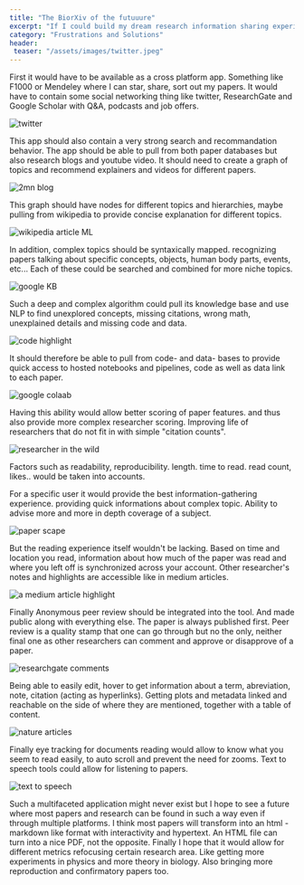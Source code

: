 ```yaml
---
title: "The BiorXiv of the futuuure"
excerpt: "If I could build my dream research information sharing experience, what would it be?"
category: "Frustrations and Solutions"
header:
 teaser: "/assets/images/twitter.jpeg"
---
```


First it would have to be available as a cross platform app. Something like F1000 or Mendeley where I can star, share, sort out my papers. It would have to contain some social networking thing like twitter, ResearchGate and Google Scholar with Q&A, podcasts and job offers.

![twitter](/assets/images/twitter.jpeg)

This app should also contain a very strong search and recommandation behavior. The app should be able to pull from both paper databases but also research blogs and youtube video. It should need to create a graph of topics and recommend explainers and videos for different papers.

![2mn blog](/assets/images/2mnpapers.jpg)

This graph should have nodes for different topics and hierarchies, maybe pulling from wikipedia to provide concise explanation for different topics.

![wikipedia article ML](/assets/images/wikipediaml.png)

In addition, complex topics should be syntaxically mapped. recognizing papers talking about specific concepts, objects, human body parts, events, etc... Each of these could be searched and combined for more niche topics.

![google KB](/assets/images/googleKB.png)

Such a deep and complex algorithm could pull its knowledge base and use NLP to find unexplored concepts, missing citations, wrong math, unexplained details and missing code and data.

![code highlight](/assets/images/codeerror.png)

It should therefore be able to pull from code- and data- bases to provide quick access to hosted notebooks and pipelines, code as well as data link to each paper.

![google colaab](/assets/images/googlecolab.jpg)

Having this ability would allow better scoring of paper features. and thus also provide more complex researcher scoring. Improving life of researchers that do not fit in with simple "citation counts".

![researcher in the wild](/assets/images/wildres.jpg)

Factors such as readability, reproducibility. length. time to read. read count, likes.. would be taken into accounts.

For a specific user it would provide the best information-gathering experience. providing quick informations about complex topic. Ability to advise more and more in depth coverage of a subject.

![paper scape](/assets/images/paperscape.png)

But the reading experience itself wouldn't be lacking. Based on time and location you read, information about how much of the paper was read and where you left off is synchronized across your account. Other researcher's notes and highlights are accessible like in medium articles.

![a medium article highlight](/assets/images/mediumhigh.png)

Finally Anonymous peer review should be integrated into the tool. And made public along with everything else. The paper is always published first. Peer review is a quality stamp that one can go through but no the only, neither final one as other researchers can comment and approve or disapprove of a paper.

![researchgate comments](/assets/images/resgatecom.png)

Being able to easily edit, hover to get information about a term, abreviation, note, citation (acting as hyperlinks). Getting plots and metadata linked and reachable on the side of where they are mentioned, together with a table of content.

![nature articles](/assets/images/natex.png)

Finally eye tracking for documents reading would allow to know what you seem to read easily, to auto scroll and prevent the need for zooms.
Text to speech tools could allow for listening to papers.

![text to speech](/assets/images/listeningsub.jpg)

Such a multifaceted application might never exist but I hope to see a future where most papers and research can be found in such a way even if through multiple platforms. I think most papers will transform into an html - markdown like format with interactivity and hypertext. An HTML file can turn into a nice PDF, not the opposite. Finally I hope that it would allow for different metrics refocusing certain research area. Like getting more experiments in physics and more theory in biology. Also bringing more reproduction and confirmatory papers too.
